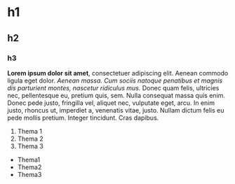 # h1
## h2
### h3

**Lorem ipsum dolor sit amet**, consectetuer adipiscing elit. Aenean commodo ligula eget dolor. *Aenean massa. Cum sociis natoque penatibus et magnis dis parturient montes, nascetur ridiculus mus.* Donec quam felis, ultricies nec, pellentesque eu, pretium quis, sem. Nulla consequat massa quis enim. Donec pede justo, fringilla vel, aliquet nec, vulputate eget, arcu. In enim justo, rhoncus ut, imperdiet a, venenatis vitae, justo. Nullam dictum felis eu pede mollis pretium. Integer tincidunt. Cras dapibus.

1. Thema 1
2. Thema 2
3. Thema 3

- Thema1
- Thema2
- Thema3
